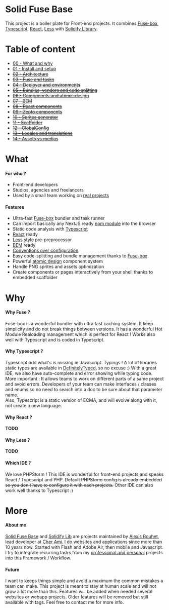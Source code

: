 # Solid Fuse Base

This project is a boiler plate for Front-end projects.
It combines [Fuse-box](https://fuse-box.org/), [Typescript](https://www.typescriptlang.org/), [React](https://reactjs.org/), [Less](http://lesscss.org/) with [Solidify Library](https://github.com/solid-js/solidify).



# Table of content

- [00 - What and why](#What)
- [01 - Install and setup](https://github.com/solid-js/fuse-base/blob/master/docs/01-Install-and-setup.md)
- ~~[02 - Architecture]()~~
- ~~[03 - Fuse and tasks]()~~
- ~~[04 - Deployer and environments]()~~
- ~~[05 - Bundles, vendors and code splitting]()~~
- ~~[06 - Components and atomic design]()~~
- ~~[07 - BEM]()~~
- ~~[08 - React components]()~~
- ~~[09 - Zepto components]()~~
- ~~[10 - Sprites generator]()~~
- ~~[11 - Scaffolder]()~~
- ~~[12 - GlobalConfig]()~~
- ~~[13 - Locales and translations]()~~
- ~~[14 - Assets vs medias]()~~




# What

#### For who ?

- Front-end developers
- Studios, agencies and freelancers
- Used by a small team working on [real projects](http://cher-ami.tv/)
 

#### Features

- Ultra-fast [Fuse-box](https://fuse-box.org/) bundler and task runner
- Can import basically any NextJS ready [npm module](https://www.npmjs.com/) into the browser 
- Static code analysis with [Typescript](https://www.typescriptlang.org/)
- [React](https://reactjs.org/) ready
- [Less](http://lesscss.org/) style pre-preprocessor
- [BEM](http://getbem.com/introduction/) ready
- [Conventions over configuration](https://en.wikipedia.org/wiki/Convention_over_configuration)
- Easy code-splitting and bundle management thanks to [Fuse-box](https://fuse-box.org/) 
- Powerful [atomic design](http://patternlab.io/) component system
- Handle PNG sprites and assets optimization
- Create components or pages interactively from your shell thanks to embedded scaffolder



# Why

#### Why Fuse ?

Fuse-box is a wonderful bundler with ultra fast caching system.
It keep simplicity and do not break things between versions.
It has a wonderful Hot Module Realoading management which is perfect for React !
Works also well with Typescript and is coded in Typescript.


#### Why Typescript ?

Typescript add what's is missing in Javascript. Typings !
A lot of libraries static types are available in [DefinitelyTyped](https://github.com/DefinitelyTyped/DefinitelyTyped), so no excuse :)
With a great IDE, we also have auto-complete and error showing while typing code.
More important : It allows teams to work on different parts of a same project and avoid errors.
Developers of your team can make interfaces / classes and enums so no need to search into a doc to be sure about that parameter name.  
Also, Typescript is a static version of ECMA, and will evolve along with it, not create a new language.


#### Why React ?

**TODO**


#### Why Less ?

**TODO**


#### Which IDE ?

We love PHPStorm ! This IDE is wonderful for front-end projects and speaks React / Typescript and PHP. 
~~Default PHPStorm config is already embedded so you don't have to configure it with each projects.~~
Other IDE can also work well thanks to Typescript :)



# More

#### About me

[Solid Fuse Base](https://github.com/solid-js/fuse-base) and [Solidify Lib](https://github.com/solid-js/solidify) are projects maintained by [Alexis Bouhet](https://github.com/zouloux), lead developer at [Cher Ami](http://cher-ami.tv/).
I do websites and applications since more than 10 years now. Started with Flash and Adobe Air, then mobile and Javascript.
I try to integrate recurring tasks from my [professional and personal](http://zouloux.com) projects into this Framework / Workflow.


#### Future

I want to keeps things simple and avoid a maximum the common mistakes a team can make.
This project is meant to stay at human scale and will not grow a lot more than this.
Features will be added when needed several websites or webapp projects. Older features will be removed but still available with tags.
Feel free to contact me for more info.